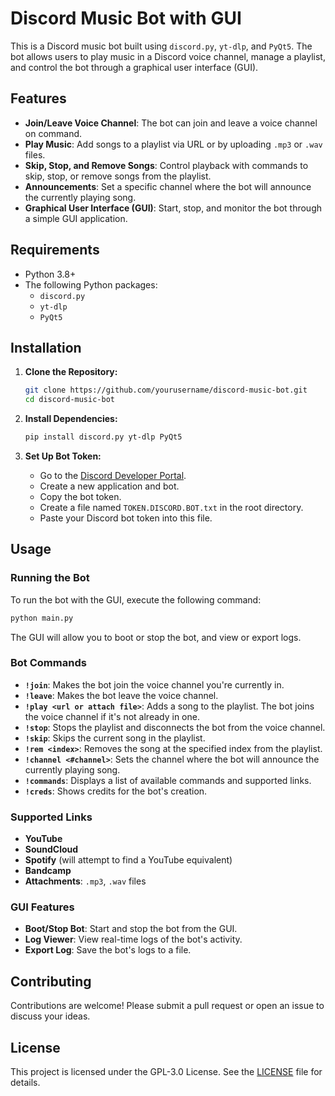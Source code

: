 
# Discord Music Bot with GUI

This is a Discord music bot built using `discord.py`, `yt-dlp`, and `PyQt5`. The bot allows users to play music in a Discord voice channel, manage a playlist, and control the bot through a graphical user interface (GUI).

## Features

- **Join/Leave Voice Channel**: The bot can join and leave a voice channel on command.
- **Play Music**: Add songs to a playlist via URL or by uploading `.mp3` or `.wav` files.
- **Skip, Stop, and Remove Songs**: Control playback with commands to skip, stop, or remove songs from the playlist.
- **Announcements**: Set a specific channel where the bot will announce the currently playing song.
- **Graphical User Interface (GUI)**: Start, stop, and monitor the bot through a simple GUI application.

## Requirements

- Python 3.8+
- The following Python packages:
  - `discord.py`
  - `yt-dlp`
  - `PyQt5`

## Installation

1. **Clone the Repository:**
   ```bash
   git clone https://github.com/yourusername/discord-music-bot.git
   cd discord-music-bot
   ```

2. **Install Dependencies:**
   ```bash
   pip install discord.py yt-dlp PyQt5
   ```

3. **Set Up Bot Token:**
   - Go to the [Discord Developer Portal](https://discord.com/developers/applications).
   - Create a new application and bot.
   - Copy the bot token.
   - Create a file named `TOKEN.DISCORD.BOT.txt` in the root directory.
   - Paste your Discord bot token into this file.

## Usage

### Running the Bot

To run the bot with the GUI, execute the following command:

```bash
python main.py
```

The GUI will allow you to boot or stop the bot, and view or export logs.

### Bot Commands

- **`!join`**: Makes the bot join the voice channel you're currently in.
- **`!leave`**: Makes the bot leave the voice channel.
- **`!play <url or attach file>`**: Adds a song to the playlist. The bot joins the voice channel if it's not already in one.
- **`!stop`**: Stops the playlist and disconnects the bot from the voice channel.
- **`!skip`**: Skips the current song in the playlist.
- **`!rem <index>`**: Removes the song at the specified index from the playlist.
- **`!channel <#channel>`**: Sets the channel where the bot will announce the currently playing song.
- **`!commands`**: Displays a list of available commands and supported links.
- **`!creds`**: Shows credits for the bot's creation.

### Supported Links

- **YouTube**
- **SoundCloud**
- **Spotify** (will attempt to find a YouTube equivalent)
- **Bandcamp**
- **Attachments**: `.mp3`, `.wav` files

### GUI Features

- **Boot/Stop Bot**: Start and stop the bot from the GUI.
- **Log Viewer**: View real-time logs of the bot's activity.
- **Export Log**: Save the bot's logs to a file.

## Contributing

Contributions are welcome! Please submit a pull request or open an issue to discuss your ideas.

## License

This project is licensed under the GPL-3.0 License. See the [LICENSE](LICENSE) file for details.
